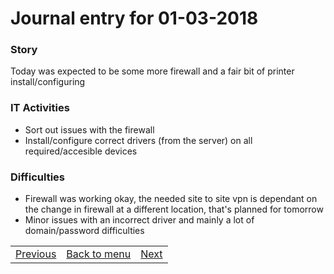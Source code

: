 # Journal entry for 01-03-2018

### Story

Today was expected to be some more firewall and a fair bit of printer install/configuring

### IT Activities

- Sort out issues with the firewall
- Install/configure correct drivers (from the server) on all required/accesible devices

### Difficulties

- Firewall was working okay, the needed site to site vpn is dependant on the change in firewall at a different location, that's planned for tomorrow
- Minor issues with an incorrect driver and mainly a lot of domain/password difficulties

<table><tr><td><a href="28-02.md">Previous</a></td><td><a href="../">Back to menu</a></td><td><a href="02-03.md">Next</a></td></tr></table>
